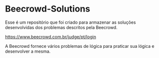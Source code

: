 # Beecrowd-Solutions

Esse é um repositório que foi criado para armazenar as soluções desenvolvidas dos problemas descritos pela Beecrowd.

https://www.beecrowd.com.br/judge/pt/login

A Beecrowd fornece vários problemas de lógica para praticar sua lógica e desenvolver a mesma.
